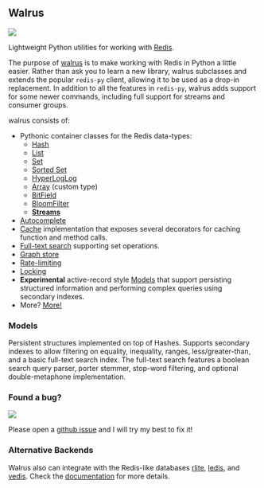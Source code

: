 ## Walrus

![](http://media.charlesleifer.com/blog/photos/walrus-logo-0.png)

Lightweight Python utilities for working with [Redis](http://redis.io).

The purpose of [walrus](https://github.com/coleifer/walrus) is to make working
with Redis in Python a little easier. Rather than ask you to learn a new
library, walrus subclasses and extends the popular `redis-py` client, allowing
it to be used as a drop-in replacement. In addition to all the features in
`redis-py`, walrus adds support for some newer commands, including full support
for streams and consumer groups.

walrus consists of:

* Pythonic container classes for the Redis data-types:
    * [Hash](https://walrus.readthedocs.io/en/latest/containers.html#hashes)
    * [List](https://walrus.readthedocs.io/en/latest/containers.html#lists)
    * [Set](https://walrus.readthedocs.io/en/latest/containers.html#sets)
    * [Sorted Set](https://walrus.readthedocs.io/en/latest/containers.html#sorted-sets-zset)
    * [HyperLogLog](https://walrus.readthedocs.io/en/latest/containers.html#hyperloglog)
    * [Array](https://walrus.readthedocs.io/en/latest/containers.html#arrays) (custom type)
    * [BitField](https://walrus.readthedocs.io/en/latest/containers.html#bitfield)
    * [BloomFilter](https://walrus.readthedocs.io/en/latest/containers.html#bloomfilter)
    * [**Streams**](https://walrus.readthedocs.io/en/latest/streams.html)
* [Autocomplete](https://walrus.readthedocs.io/en/latest/autocomplete.html)
* [Cache](https://walrus.readthedocs.io/en/latest/cache.html) implementation that exposes several decorators for caching function and method calls.
* [Full-text search](https://walrus.readthedocs.io/en/latest/full-text-search.html) supporting set operations.
* [Graph store](https://walrus.readthedocs.io/en/latest/graph.html)
* [Rate-limiting](https://walrus.readthedocs.io/en/latest/rate-limit.html)
* [Locking](https://walrus.readthedocs.io/en/latest/api.html#walrus.Lock)
* **Experimental** active-record style [Models](https://walrus.readthedocs.io/en/latest/models.html) that support persisting structured information and performing complex queries using secondary indexes.
* More? [More!](https://walrus.readthedocs.io)

### Models

Persistent structures implemented on top of Hashes. Supports secondary indexes to allow filtering on equality, inequality, ranges, less/greater-than, and a basic full-text search index. The full-text search features a boolean search query parser, porter stemmer, stop-word filtering, and optional double-metaphone implementation.

### Found a bug?

![](http://media.charlesleifer.com/blog/photos/p1420743625.21.png)

Please open a [github issue](https://github.com/coleifer/walrus/issues/new) and I will try my best to fix it!

### Alternative Backends

Walrus also can integrate with the Redis-like databases [rlite](https://github.com/seppo0010/rlite), [ledis](http://ledisdb.com/), and [vedis](http://vedis.symisc.net). Check the [documentation](https://walrus.readthedocs.io/en/latest/alt-backends.html) for more details.
